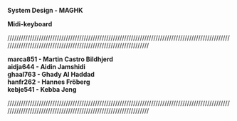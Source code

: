 **System Design - MAGHK** <br />

**Midi-keyboard**

//////////////////////////////////////////////////////////////////////////////////////////////////////////////////////////////////////////////////////////////////

**marca851 - Martin Castro Bildhjerd** <br />
**aidja644 - Aidin Jamshidi** <br />
**ghaal763 - Ghady Al Haddad** <br />
**hanfr262 - Hannes Fröberg** <br />
**kebje541 - Kebba Jeng** <br />

//////////////////////////////////////////////////////////////////////////////////////////////////////////////////////////////////////////////////////////////////
